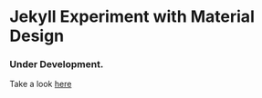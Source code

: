 # Jekyll Experiment with Material Design
### Under Development.

Take a look [here](https://nikhilnayak98.github.io/Jekyll-Experiment)